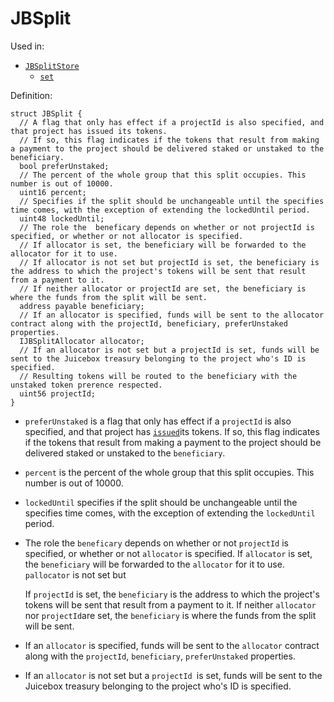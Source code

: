 # JBSplit

Used in:

* [`JBSplitStore`](../contracts/jbsplitstore/)
  * [`set`](../contracts/jbsplitstore/write/set.md)

Definition:

```solidity
struct JBSplit {
  // A flag that only has effect if a projectId is also specified, and that project has issued its tokens. 
  // If so, this flag indicates if the tokens that result from making a payment to the project should be delivered staked or unstaked to the beneficiary.
  bool preferUnstaked;
  // The percent of the whole group that this split occupies. This number is out of 10000.
  uint16 percent;
  // Specifies if the split should be unchangeable until the specifies time comes, with the exception of extending the lockedUntil period.
  uint48 lockedUntil;
  // The role the  beneficary depends on whether or not projectId is specified, or whether or not allocator is specified. 
  // If allocator is set, the beneficiary will be forwarded to the allocator for it to use.
  // If allocator is not set but projectId is set, the beneficiary is the address to which the project's tokens will be sent that result from a payment to it. 
  // If neither allocator or projectId are set, the beneficiary is where the funds from the split will be sent.
  address payable beneficiary;
  // If an allocator is specified, funds will be sent to the allocator contract along with the projectId, beneficiary, preferUnstaked properties.
  IJBSplitAllocator allocator;
  // If an allocator is not set but a projectId is set, funds will be sent to the Juicebox treasury belonging to the project who's ID is specified. 
  // Resulting tokens will be routed to the beneficiary with the unstaked token prerence respected.
  uint56 projectId;
}
```

* `preferUnstaked` is a flag that only has effect if a `projectId` is also specified, and that project has [`issued`](../contracts/jbtokenstore/write/issuefor.md)its tokens. If so, this flag indicates if the tokens that result from making a payment to the project should be delivered staked or unstaked to the `beneficiary`.
* `percent` is the percent of the whole group that this split occupies. This number is out of 10000.
* `lockedUntil` specifies if the split should be unchangeable until the specifies time comes, with the exception of extending the `lockedUntil` period.
*   The role the `beneficary` depends on whether or not `projectId` is specified, or whether or not `allocator` is specified. If `allocator` is set, the `beneficiary` will be forwarded to the `allocator` for it to use. `pallocator` is not set but

    If `projectId` is set, the `beneficiary` is the address to which the project's tokens will be sent that result from a payment to it. If neither `allocator` nor `projectId`are set, the `beneficiary` is where the funds from the split will be sent.
* If an `allocator` is specified, funds will be sent to the `allocator` contract along with the `projectId`, `beneficiary`, `preferUnstaked` properties.
* If an `allocator` is not set but a `projectId `is set, funds will be sent to the Juicebox treasury belonging to the project who's ID is specified.
